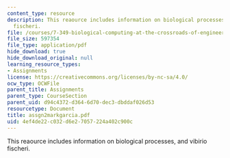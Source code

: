 ```yaml
---
content_type: resource
description: This reaource includes information on biological processes, and vibirio
  fischeri.
file: /courses/7-349-biological-computing-at-the-crossroads-of-engineering-and-science-spring-2005/4ef4de22c032d6e27057224a402c900c_assgn2markgarcia.pdf
file_size: 597354
file_type: application/pdf
hide_download: true
hide_download_original: null
learning_resource_types:
- Assignments
license: https://creativecommons.org/licenses/by-nc-sa/4.0/
ocw_type: OCWFile
parent_title: Assignments
parent_type: CourseSection
parent_uid: d94c4372-d364-6d70-dec3-dbddaf026d53
resourcetype: Document
title: assgn2markgarcia.pdf
uid: 4ef4de22-c032-d6e2-7057-224a402c900c
---
```

This reaource includes information on biological processes, and vibirio fischeri.